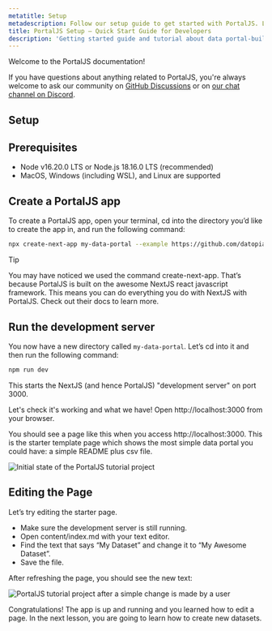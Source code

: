 ```yaml
---
metatitle: Setup
metadescription: Follow our setup guide to get started with PortalJS. Learn how to install, configure, and launch your data portal in minutes.
title: PortalJS Setup – Quick Start Guide for Developers
description: 'Getting started guide and tutorial about data portal-building with PortalJS!'
---
```


Welcome to the PortalJS documentation!

If you have questions about anything related to PortalJS, you're always welcome to ask our community on [GitHub Discussions](https://github.com/datopian/datahub/discussions) or on [our chat channel on Discord](https://discord.com/invite/KrRzMKU).

## Setup

## Prerequisites

- Node v16.20.0 LTS or Node.js 18.16.0 LTS (recommended)
- MacOS, Windows (including WSL), and Linux are supported

## Create a PortalJS app

To create a PortalJS app, open your terminal, cd into the directory you’d like to create the app in, and run the following command:

```bash
npx create-next-app my-data-portal --example https://github.com/datopian/datahub/tree/main/examples/learn
```

> [!tip]
> You may have noticed we used the command create-next-app. That’s because PortalJS is built on the awesome NextJS react javascript framework. This means you can do everything you do with NextJS with PortalJS. Check out their docs to learn more.

## Run the development server

You now have a new directory called `my-data-portal`. Let’s cd into it and then run the following command:

```bash
npm run dev
```

This starts the NextJS (and hence PortalJS) "development server" on port 3000.

Let's check it's working and what we have! Open http://localhost:3000 from your browser.

You should see a page like this when you access http://localhost:3000. This is the starter template page which shows the most simple data portal you could have: a simple README plus csv file.

<img src="/static/img/docs/portaljs-create-app.webp" alt="Initial state of the PortalJS tutorial project" />

## Editing the Page

Let’s try editing the starter page.

- Make sure the development server is still running.
- Open content/index.md with your text editor.
- Find the text that says “My Dataset” and change it to “My Awesome Dataset”.
- Save the file.

After refreshing the page, you should see the new text:

<img src="/static/img/docs/portaljs-my-awesome-dataset.webp" alt="PortalJS tutorial project after a simple change is made by a user" />

Congratulations! The app is up and running and you learned how to edit a page. In the next lesson, you are going to learn how to create new datasets.

<DocsPagination prev="/opensource" next="/opensource/docs/creating-new-datasets" />
